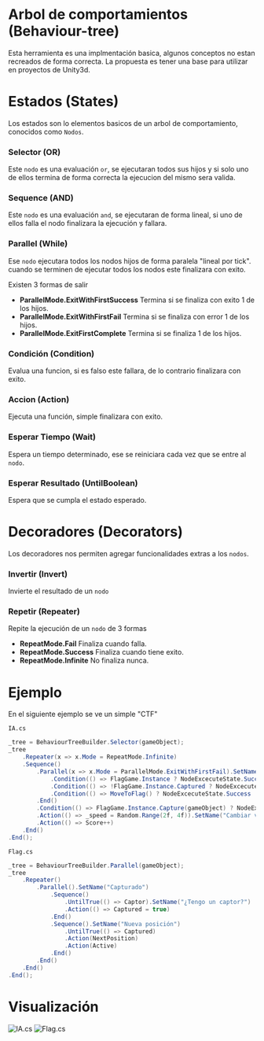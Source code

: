 # Arbol de comportamientos (Behaviour-tree)
Esta herramienta es una implmentación basica, algunos conceptos no estan recreados de forma correcta. La propuesta es tener una base para utilizar en proyectos de Unity3d.

# Estados (States)
Los estados son lo elementos basicos de un arbol de comportamiento, conocidos como `Nodos`.

### Selector (OR)
Este `nodo` es una evaluación `or`, se ejecutaran todos sus hijos y si solo uno de ellos termina de forma correcta la ejecucion del mismo sera valida. 

### Sequence (AND)
Este `nodo` es una evaluación `and`, se ejecutaran de forma lineal, si uno de ellos falla el nodo finalizara la ejecución y fallara.

### Parallel (While)
Ese `nodo` ejecutara todos los nodos hijos de forma paralela "lineal por tick". cuando se terminen de ejecutar todos los nodos este finalizara con exito. 

Existen 3 formas de salir

* <b>ParallelMode.ExitWithFirstSuccess</b> Termina si se finaliza con exito 1 de los hijos. 
* <b>ParallelMode.ExitWithFirstFail</b> Termina si se finaliza con error 1 de los hijos. 
* <b>ParallelMode.ExitFirstComplete</b> Termina si se finaliza 1 de los hijos. 


### Condición (Condition)
Evalua una funcion, si es falso este fallara, de lo contrario finalizara con exito. 

### Accion (Action)
Ejecuta una función, simple finalizara con exito.

### Esperar Tiempo (Wait)
Espera un tiempo determinado, ese se reiniciara cada vez que se entre al `nodo`. 

### Esperar Resultado (UntilBoolean)
Espera que se cumpla el estado esperado. 

# Decoradores (Decorators)
Los decoradores nos permiten agregar funcionalidades extras a los `nodos`. 

### Invertir (Invert)
Invierte el resultado de un `nodo`

### Repetir (Repeater)
Repite la ejecución de un `nodo` de 3 formas 

* <b>RepeatMode.Fail</b> Finaliza cuando falla. 
* <b>RepeatMode.Success</b> Finaliza cuando tiene exito. 
* <b>RepeatMode.Infinite</b> No finaliza nunca. 

# Ejemplo
En el siguiente ejemplo se ve un simple "CTF"

`IA.cs`
```csharp
_tree = BehaviourTreeBuilder.Selector(gameObject);
_tree
    .Repeater(x => x.Mode = RepeatMode.Infinite)
    .Sequence()
        .Parallel(x => x.Mode = ParallelMode.ExitWithFirstFail).SetName("¡Moviendo!")
            .Condition(() => FlagGame.Instance ? NodeExcecuteState.Success : NodeExcecuteState.Fail).SetName("¿Existe bandera?")
            .Condition(() => !FlagGame.Instance.Captured ? NodeExcecuteState.Success : NodeExcecuteState.Fail).SetName("¿Hay bandera disponible?")
            .Condition(() => MoveToFlag() ? NodeExcecuteState.Success : NodeExcecuteState.Continue).SetName("Caminar a la bandera")
        .End()
        .Condition(() => FlagGame.Instance.Capture(gameObject) ? NodeExcecuteState.Success : NodeExcecuteState.Fail).SetName("Capturar")
        .Action(() => _speed = Random.Range(2f, 4f)).SetName("Cambiar velocidad")
        .Action(() => Score++)
    .End()
.End();
```

`Flag.cs`
```csharp
_tree = BehaviourTreeBuilder.Parallel(gameObject);
_tree
    .Repeater()
        .Parallel().SetName("Capturado")
            .Sequence()
                .UntilTrue(() => Captor).SetName("¿Tengo un captor?")
                .Action(() => Captured = true)
            .End()
            .Sequence().SetName("Nueva posición")
                .UntilTrue(() => Captured)
                .Action(NextPosition)
                .Action(Active)
            .End()
        .End()
    .End()
.End();
```

# Visualización
![IA.cs](https://i.ibb.co/LJ2Y1M5/Unity-Gs-F4-PSOIa8.png)
![Flag.cs](https://i.ibb.co/kGxfSnY/Unity-jtq-EDT6-NKU.png)